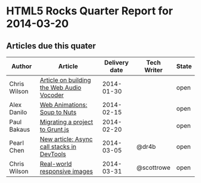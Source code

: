 HTML5 Rocks Quarter Report for 2014-03-20
=========================================

Articles due this quater
------------------------

|Author|Article|Delivery date|Tech Writer|State|
|------|-------|-------------|-----------|-----|
|Chris Wilson|[Article on building the Web Audio Vocoder](https://github.com/html5rocks/www.html5rocks.com/issues/135)|2014-01-30||open
|Alex Danilo|[Web Animations: Soup to Nuts](https://github.com/html5rocks/www.html5rocks.com/issues/644)|2014-02-15||open
|Paul Bakaus|[Migrating a project to Grunt.js](https://github.com/html5rocks/www.html5rocks.com/issues/532)|2014-02-20||open
|Pearl Chen|[New article: Async call stacks in DevTools](https://github.com/html5rocks/www.html5rocks.com/issues/986)|2014-03-05|@dr4b|open
|Chris Wilson|[Real-world responsive images](https://github.com/html5rocks/www.html5rocks.com/issues/490)|2014-03-31|@scottrowe|open
